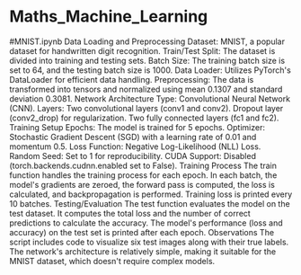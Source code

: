 # Maths_Machine_Learning
#MNIST.ipynb
Data Loading and Preprocessing
Dataset: MNIST, a popular dataset for handwritten digit recognition.
Train/Test Split: The dataset is divided into training and testing sets.
Batch Size: The training batch size is set to 64, and the testing batch size is 1000.
Data Loader: Utilizes PyTorch's DataLoader for efficient data handling.
Preprocessing: The data is transformed into tensors and normalized using mean 0.1307 and standard deviation 0.3081.
Network Architecture
Type: Convolutional Neural Network (CNN).
Layers:
Two convolutional layers (conv1 and conv2).
Dropout layer (conv2_drop) for regularization.
Two fully connected layers (fc1 and fc2).
Training Setup
Epochs: The model is trained for 5 epochs.
Optimizer: Stochastic Gradient Descent (SGD) with a learning rate of 0.01 and momentum 0.5.
Loss Function: Negative Log-Likelihood (NLL) Loss.
Random Seed: Set to 1 for reproducibility.
CUDA Support: Disabled (torch.backends.cudnn.enabled set to False).
Training Process
The train function handles the training process for each epoch.
In each batch, the model's gradients are zeroed, the forward pass is computed, the loss is calculated, and backpropagation is performed.
Training loss is printed every 10 batches.
Testing/Evaluation
The test function evaluates the model on the test dataset.
It computes the total loss and the number of correct predictions to calculate the accuracy.
The model's performance (loss and accuracy) on the test set is printed after each epoch.
Observations
The script includes code to visualize six test images along with their true labels.
The network's architecture is relatively simple, making it suitable for the MNIST dataset, which doesn't require complex models.
